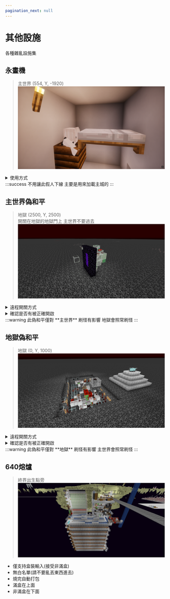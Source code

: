 ```yaml
---
pagination_next: null
---
```


# 其他設施
各種雜亂設施集

## 永晝機
> 主世界 (554, Y, -1920) \
> ![alt text](image-19.png)
<details>
    <summary>使用方式</summary>
      1. 呼叫假人
              ```
              /player sleep spawn at 554.57 60.13 -1921.50 facing 359.80 -0.60 in minecraft:overworld
              ```
      2. 讓假人蹲下(?
              ```
              /player sleep sneak
              ```
      3. 讓假人持續右鍵
              ```
              /player sleep use continuous
              ```
      * 若要關閉永晝機
              ```
              /player Sleep stop
              ```
</details>
:::success 不用讓此假人下線 主要是用來加載主城的
:::

## 主世界偽和平
> 地獄 (2500, Y, 2500)\
> 開關在地獄的地獄門上 主世界不要過去\
> ![alt text](image-27.png)
<details>
    <summary>遠程開關方式</summary>
        1. 召喚假人
                ```
                /player FakePeace spawn at 2518.55 131.00 2513.47 facing -358.94 2.25 in minecraft:the_nether
                ```
        2. 讓假人點擊使用
                ```
                /player FakePeace use
                ```
        3. 殺死假人
                ```
                /player FakePeace kill
                ```
</details>
<details>
    <summary>確認是否有被正確開啟</summary>
        1. 輸入
            ```
            /log mobcaps overworld
            ```
        2. 按下 TAB 若第一個數字在1000左右即為正確開啟，若遠低於則為未開啟
</details>
:::warning 此偽和平僅對 **主世界** 刷怪有影響 地獄會照常刷怪
:::

## 地獄偽和平
> 地獄 (0, Y, 1000)\
> ![alt text](image-26.png)
<details>
    <summary>遠程開關方式</summary>
        1. 召喚假人
                ```
                /player fakepeace_nether spawn at 55.54 -10.00 7608.50 facing -90.91 3.75 in minecraft:overworld
                ```
        2. 讓假人點擊使用
                ```
                /player fakepeace_nether use
                ```
        3. 殺死假人
                ```
                /player fakepeace_nether kill
                ```
</details>
<details>
    <summary>確認是否有被正確開啟</summary>
        1. 輸入
            ```
            /log mobcaps nether
            ```
        2. 按下 TAB 若第一個數字在350左右即為正確開啟
</details>
:::warning 此偽和平僅對 **地獄** 刷怪有影響 主世界會照常刷怪
:::

## 640熔爐
> 終界出生點旁
> ![alt text](image-32.png)
* 僅支持盒裝輸入(接受非滿盒)
* 無白名單(請不要亂丟東西進去)
* 燒完自動打包
* 滿盒在上面
* 非滿盒在下面

